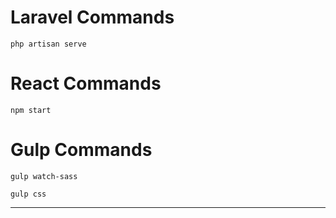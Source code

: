 

<h1>Laravel Commands</h1>

```
php artisan serve
```
<h1>React Commands</h1>

```
npm start
```

<h1>Gulp Commands</h1>

```
gulp watch-sass
```

```
gulp css
```

---
